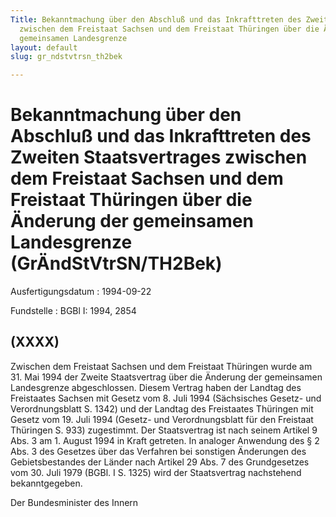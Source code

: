 ```yaml
---
Title: Bekanntmachung über den Abschluß und das Inkrafttreten des Zweiten Staatsvertrages
  zwischen dem Freistaat Sachsen und dem Freistaat Thüringen über die Änderung der
  gemeinsamen Landesgrenze
layout: default
slug: gr_ndstvtrsn_th2bek

---
```


# Bekanntmachung über den Abschluß und das Inkrafttreten des Zweiten Staatsvertrages zwischen dem Freistaat Sachsen und dem Freistaat Thüringen über die Änderung der gemeinsamen Landesgrenze (GrÄndStVtrSN/TH2Bek)

Ausfertigungsdatum
:   1994-09-22

Fundstelle
:   BGBl I: 1994, 2854



## (XXXX)

Zwischen dem Freistaat Sachsen und dem Freistaat Thüringen wurde am
31\. Mai 1994 der Zweite Staatsvertrag über die Änderung der
gemeinsamen Landesgrenze abgeschlossen. Diesem Vertrag haben der
Landtag des Freistaates Sachsen mit Gesetz vom 8. Juli 1994
(Sächsisches Gesetz- und Verordnungsblatt S. 1342) und der Landtag des
Freistaates Thüringen mit Gesetz vom 19. Juli 1994 (Gesetz- und
Verordnungsblatt für den Freistaat Thüringen S. 933) zugestimmt. Der
Staatsvertrag ist nach seinem Artikel 9 Abs. 3 am 1. August 1994 in
Kraft getreten.
In analoger Anwendung des § 2 Abs. 3 des Gesetzes über das Verfahren
bei sonstigen Änderungen des Gebietsbestandes der Länder nach Artikel
29 Abs. 7 des Grundgesetzes vom 30. Juli 1979 (BGBl. I S. 1325) wird
der Staatsvertrag nachstehend bekanntgegeben.

Der Bundesminister des Innern

